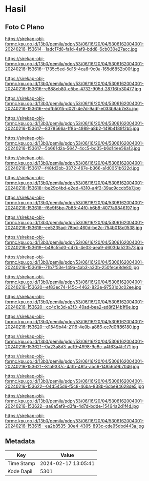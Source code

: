# Hasil

## Foto C Plano

https://sirekap-obj-formc.kpu.go.id/13b0/pemilu/pdpr/53/06/16/20/04/5306162004001-20240216-153614--1adc17d8-fa1d-4af9-bdd8-6cb030e27acc.jpg

https://sirekap-obj-formc.kpu.go.id/13b0/pemilu/pdpr/53/06/16/20/04/5306162004001-20240216-153616--1735c5ed-5d15-4ca6-9c0a-165d6852b00f.jpg

https://sirekap-obj-formc.kpu.go.id/13b0/pemilu/pdpr/53/06/16/20/04/5306162004001-20240216-153616--e888eb80-e5be-4732-905d-28716fb30477.jpg

https://sirekap-obj-formc.kpu.go.id/13b0/pemilu/pdpr/53/06/16/20/04/5306162004001-20240216-153616--edfb5015-d02f-4e7d-9adf-e033b9ab7e3c.jpg

https://sirekap-obj-formc.kpu.go.id/13b0/pemilu/pdpr/53/06/16/20/04/5306162004001-20240216-153617--8378566a-1f8b-4989-a8b2-149b4189f2b5.jpg

https://sirekap-obj-formc.kpu.go.id/13b0/pemilu/pdpr/53/06/16/20/04/5306162004001-20240216-153617--5b661d2a-5647-4cc5-bd35-b6d14ee56a13.jpg

https://sirekap-obj-formc.kpu.go.id/13b0/pemilu/pdpr/53/06/16/20/04/5306162004001-20240216-153617--f48fd3bb-3372-497e-b366-a1d0051b622d.jpg

https://sirekap-obj-formc.kpu.go.id/13b0/pemilu/pdpr/53/06/16/20/04/5306162004001-20240216-153618--be29c4bd-e2ed-4310-a4f3-39ac9cccb5b7.jpg

https://sirekap-obj-formc.kpu.go.id/13b0/pemilu/pdpr/53/06/16/20/04/5306162004001-20240216-153618--f6e9f5be-7b85-44f0-b6b8-4077a9846197.jpg

https://sirekap-obj-formc.kpu.go.id/13b0/pemilu/pdpr/53/06/16/20/04/5306162004001-20240216-153618--ee5235ad-78bd-460d-be2c-754b018c0538.jpg

https://sirekap-obj-formc.kpu.go.id/13b0/pemilu/pdpr/53/06/16/20/04/5306162004001-20240216-153619--b48c55d0-c47b-4e03-aea9-d603da523573.jpg

https://sirekap-obj-formc.kpu.go.id/13b0/pemilu/pdpr/53/06/16/20/04/5306162004001-20240216-153619--71b7f53e-149a-4ab3-a30b-250fece8de80.jpg

https://sirekap-obj-formc.kpu.go.id/13b0/pemilu/pdpr/53/06/16/20/04/5306162004001-20240216-153620--ef83ec74-145c-4462-823e-97531d0c02ee.jpg

https://sirekap-obj-formc.kpu.go.id/13b0/pemilu/pdpr/53/06/16/20/04/5306162004001-20240216-153620--cc4c1c3d-a3f3-40ad-bea2-ed8f214b1f6e.jpg

https://sirekap-obj-formc.kpu.go.id/13b0/pemilu/pdpr/53/06/16/20/04/5306162004001-20240216-153620--d1549b44-2116-4e0b-a866-cc7d0ff86180.jpg

https://sirekap-obj-formc.kpu.go.id/13b0/pemilu/pdpr/53/06/16/20/04/5306162004001-20240216-153621--0a23a8d3-ac19-4998-9c8c-a4f63a4fc171.jpg

https://sirekap-obj-formc.kpu.go.id/13b0/pemilu/pdpr/53/06/16/20/04/5306162004001-20240216-153621--81a9337c-4a1b-48fa-abc6-14856b9b7046.jpg

https://sirekap-obj-formc.kpu.go.id/13b0/pemilu/pdpr/53/06/16/20/04/5306162004001-20240216-153622--04d545d6-f5c8-46ba-838b-6cbe94628de5.jpg

https://sirekap-obj-formc.kpu.go.id/13b0/pemilu/pdpr/53/06/16/20/04/5306162004001-20240216-153622--aa8a5af9-d3fa-4d7d-bdde-15464a2d1f4d.jpg

https://sirekap-obj-formc.kpu.go.id/13b0/pemilu/pdpr/53/06/16/20/04/5306162004001-20240216-153615--ea2b8535-30e4-4305-893c-cde95dbd443a.jpg


## Metadata

| Key        | Value               |
| ---------- | ------------------- |
| Time Stamp | 2024-02-17 13:05:41 |
| Kode Dapil | 5301                |




